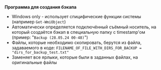 **Программа для создания бэкапа**

- Windows only - использует спицифические функции системы (например `Get-WmiObject`)
- Автоматически определяется подключённый съёмный носитель, на который создаётся бэкап в специальную папку с timestamp'ом (пример: "`Backup (28.05.24 00-48)`")
- Файлы, которые необходимо скопировать, берутся из файла, задаваемого в коде: `FILENAME_OF_FILE_WITH_DIRS_FOR_BACKUP = "dirs_for_backup_test.txt"`
- Заменяет все ярлыки, которые были в заданных файлах, на оригинальные файлы
